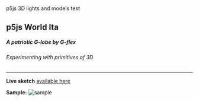 # 
p5js 3D lights and models test


## p5js World Ita
##### A patriotic G-lobe by G-flex
###### Experimenting with primitives of 3D

***


**Live sketch** [available here](https://editor.p5js.org/g-flex/present/pl-rKpIxX)


**Sample:** ![sample](https://github.com/g-flex/p5js-world-ita/blob/master/sample.gif?raw=true)

